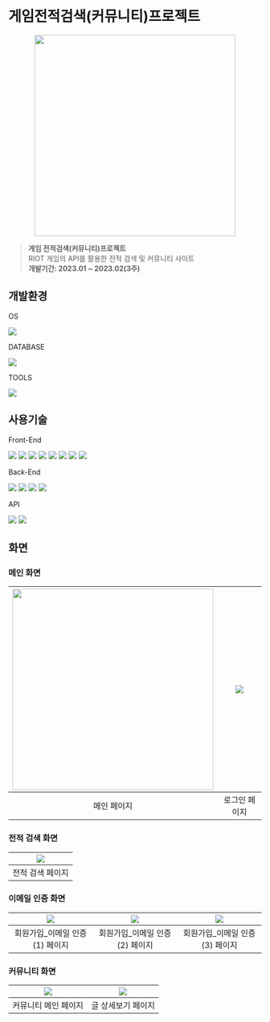 # 게임전적검색(커뮤니티)프로젝트
<p align="center"><img src="https://github.com/qewryy/LOLEZ/assets/110925305/760442b5-113a-4156-bea0-a2208f69ee1f" width="400" height="400" /></p>
<blockquote>
<p dir="auto"><strong>게임 전적검색(커뮤니티)프로젝트</strong> <br>RIOT 게임의 API를 활용한 전적 검색 및 커뮤니티 사이트 <br><strong>개발기간: 2023.01 ~ 2023.02(3주)</strong></p>
</blockquote>

## 개발환경
OS

<img src="https://img.shields.io/badge/Windows10-0078D6?style=flat-square&logo=windows10&logoColor=white"/> 

DATABASE

<img src="https://img.shields.io/badge/Oracle-F80000?style=flat-square&logo=oracle&logoColor=white"/>

TOOLS

<img src="https://img.shields.io/badge/Eclipse IDE-2C2255?style=flat-square&logo=eclipseide&logoColor=white"/>

## 사용기술
Front-End

<img src="https://img.shields.io/badge/HTML5-E34F26?style=flat-square&logo=html5&logoColor=white"/> <img src="https://img.shields.io/badge/CSS3-1572B6?style=flat-square&logo=css3&logoColor=white"/> <img src="https://img.shields.io/badge/JavaScript-F7DF1E?style=flat-square&logo=javascript&logoColor=white"/> <img src="https://img.shields.io/badge/jQuery-0769AD?style=flat-square&logo=jquery&logoColor=white"/> <img src="https://img.shields.io/badge/Bootstrap-7952B3?style=flat-square&logo=bootstrap&logoColor=white"/> <img src="https://img.shields.io/badge/Ajax-0078D6?style=flat-square"> <img src="https://img.shields.io/badge/WebSocket-0078D6?style=flat-square"> <img src="https://img.shields.io/badge/JSP-0078D6?style=flat-square">

Back-End

<img src="https://img.shields.io/badge/Java-FF7800?style=flat-square"> <img src="https://img.shields.io/badge/Mybatis-1A285F?style=flat-square"> <img src="https://img.shields.io/badge/Spring Boot-6DB33F?style=flat-square&logo=springboot&logoColor=white"/> <img src="https://img.shields.io/badge/Apache Tomcat-F8DC75?style=flat-square&logo=apachetomcat&logoColor=white"/>

API

<img src="https://img.shields.io/badge/RESTful API-1572B6?style=flat-square"> <img src="https://img.shields.io/badge/RIOT API-F80000?style=flat-square">

## 화면

### 메인 화면
|<img src="https://github.com/qewryy/LOLEZ/assets/110925305/760442b5-113a-4156-bea0-a2208f69ee1f" width="400" height="400" />|<img src="https://github.com/qewryy/LOLEZ/assets/110925305/5fe5053e-cf14-4d75-b029-e5727a39e17c" />
|:-----:|:-----:|
|메인 페이지|로그인 페이지|

### 전적 검색 화면 
|<img src="https://github.com/qewryy/LOLEZ/assets/110925305/0211334f-2f72-4e37-8587-78b66706cd3d" />
|:-----:|
|전적 검색 페이지|

### 이메일 인증 화면
|<img src="https://github.com/qewryy/LOLEZ/assets/110925305/d85777b3-343d-4cab-a493-af7f2f081b23" />|<img src="https://github.com/qewryy/LOLEZ/assets/110925305/4fabd32e-f93a-47f1-b495-73e4b8558f89" />|<img src="https://github.com/qewryy/LOLEZ/assets/110925305/addb36c3-c7ce-4cb1-ac75-e5fbe6c5fb01" />|
|:---:|:---:|:---:|
|회원가입_이메일 인증(1) 페이지|회원가입_이메일 인증(2) 페이지|회원가입_이메일 인증(3) 페이지|

### 커뮤니티 화면
|<img src="https://github.com/qewryy/LOLEZ/assets/110925305/0ba4f00b-8fb1-4e2e-9f58-847836819fae" />|<img src="https://github.com/qewryy/LOLEZ/assets/110925305/59f24a74-8068-4f05-87f9-3bfcbf78a431" />|
|:---:|:---:|
|커뮤니티 메인 페이지|글 상세보기 페이지|
